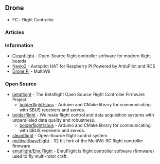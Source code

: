## Drone 
- FC : Flight Controller


### Articles



### Information
- [Cleanflight](http://cleanflight.com/) - Open-Source flight controller software for modern flight boards
- [Navio2](https://navio2.emlid.com/) - Autopilot HAT for Raspberry Pi Powered by ArduPilot and ROS
- [Drone Pi](https://www.instructables.com/The-Drone-Pi/) - MultiWii 


### Open Source
- [betaflight](https://github.com/betaflight) - The Betaflight Open Source Flight Controller Firmware Project
	- [bolderflight/sbus](https://github.com/bolderflight/sbus) - Arduino and CMake library for communicating with SBUS receivers and servos.
- [bolderflight](https://github.com/bolderflight) - We make flight control and data acquisition systems with unparalleled data quality and robustness.
	- [bolderflight/sbus](https://github.com/bolderflight/sbus) - Arduino and CMake library for communicating with SBUS receivers and servos.
- [cleanflight](https://github.com/cleanflight) - Open-Source flight control system
- [multiwii/baseflight](https://github.com/multiwii/baseflight) - 32 bit fork of the MultiWii RC flight controller firmware
- [emuflight/EmuFlight](https://github.com/emuflight/EmuFlight) - EmuFlight is flight controller software (firmware) used to fly multi-rotor craft.
